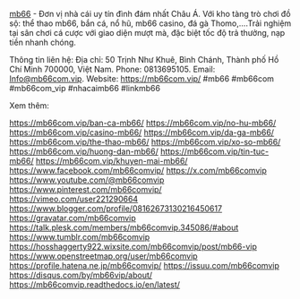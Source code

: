 <a href="https://mb66com.vip/">mb66</a> - Đơn vị nhà cái uy tín đình đám nhất Châu Á. Với kho tàng trò chơi đồ sộ: thể thao mb66, bắn cá, nổ hũ, mb66 casino, đá gà Thomo,....Trải nghiệm tại sân chơi cá cược với giao diện mượt mà, đặc biệt tốc độ trả thưởng, nạp tiền nhanh chóng.

Thông tin liên hệ: 
Địa chỉ: 50 Trịnh Như Khuê, Bình Chánh, Thành phố Hồ Chí Minh 700000, Việt Nam. 
Phone: 0813695105. 
Email: Info@mb66com.vip. 
Website: <a href="https://mb66com.vip/">https://mb66com.vip/</a>
#mb66 #mb66com #mb66com_vip #nhacaimb66 #linkmb66

Xem thêm:

<a href="https://mb66com.vip/ban-ca-mb66/">https://mb66com.vip/ban-ca-mb66/</a>
<a href="https://mb66com.vip/no-hu-mb66/">https://mb66com.vip/no-hu-mb66/</a>
<a href="https://mb66com.vip/casino-mb66/">https://mb66com.vip/casino-mb66/</a>
<a href="https://mb66com.vip/da-ga-mb66/">https://mb66com.vip/da-ga-mb66/</a>
<a href="https://mb66com.vip/the-thao-mb66/">https://mb66com.vip/the-thao-mb66/</a>
<a href="https://mb66com.vip/xo-so-mb66/">https://mb66com.vip/xo-so-mb66/</a>
<a href="https://mb66com.vip/huong-dan-mb66/">https://mb66com.vip/huong-dan-mb66/</a>
<a href="https://mb66com.vip/tin-tuc-mb66/">https://mb66com.vip/tin-tuc-mb66/</a>
<a href="https://mb66com.vip/khuyen-mai-mb66/">https://mb66com.vip/khuyen-mai-mb66/</a>
<a href="https://www.facebook.com/mb66comvip/">https://www.facebook.com/mb66comvip/</a>
<a href="https://x.com/mb66comvip">https://x.com/mb66comvip</a>
<a href="https://www.youtube.com/@mb66comvip">https://www.youtube.com/@mb66comvip</a>
<a href="https://www.pinterest.com/mb66comvip/">https://www.pinterest.com/mb66comvip/</a>
<a href="https://vimeo.com/user221290664">https://vimeo.com/user221290664</a>
<a href="https://www.blogger.com/profile/08162673130216450617">https://www.blogger.com/profile/08162673130216450617</a>
<a href="https://gravatar.com/mb66comvip">https://gravatar.com/mb66comvip</a>
<a href="https://talk.plesk.com/members/mb66comvip.345086/#about">https://talk.plesk.com/members/mb66comvip.345086/#about</a>
<a href="https://www.tumblr.com/mb66comvip">https://www.tumblr.com/mb66comvip</a>
<a href="https://hosshaggerty922.wixsite.com/mb66comvip/post/mb66-vip">https://hosshaggerty922.wixsite.com/mb66comvip/post/mb66-vip</a>
<a href="https://www.openstreetmap.org/user/mb66comvip">https://www.openstreetmap.org/user/mb66comvip</a>
<a href="https://profile.hatena.ne.jp/mb66comvip/">https://profile.hatena.ne.jp/mb66comvip/</a>
<a href="https://issuu.com/mb66comvip">https://issuu.com/mb66comvip</a>
<a href="https://disqus.com/by/mb66vip/about/">https://disqus.com/by/mb66vip/about/</a>
<a href="https://mb66comvip.readthedocs.io/en/latest/">https://mb66comvip.readthedocs.io/en/latest/</a>